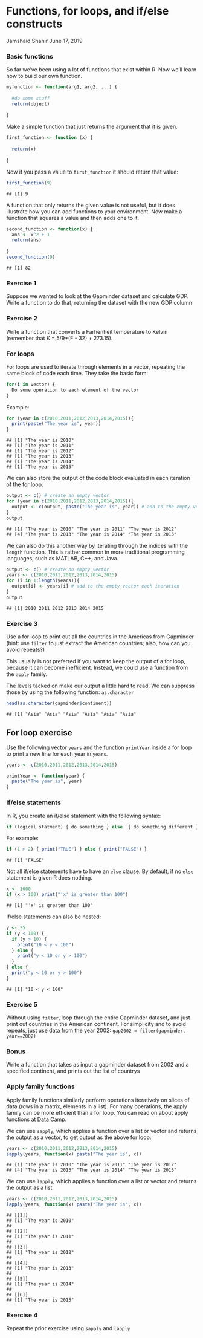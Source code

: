 Functions, for loops, and if/else constructs
================
Jamshaid Shahir
June 17, 2019

### Basic functions

So far we’ve been using a lot of functions that exist within R. Now
we’ll learn how to build our own function.

``` r
myfunction <- function(arg1, arg2, ...) {
  
  #do some stuff
  return(object)
  
}
```

Make a simple function that just returns the argument that it is given.

``` r
first_function <- function (x) {
  
  return(x)
  
}
```

Now if you pass a value to `first_function` it should return that value:

``` r
first_function(9)
```

    ## [1] 9

A function that only returns the given value is not useful, but it does
illustrate how you can add functions to your environment. Now make a
function that squares a value and then adds one to it.

``` r
second_function <- function(x) {
  ans <- x^2 + 1
  return(ans)
  
}
second_function(9)
```

    ## [1] 82

### Exercise 1

Suppose we wanted to look at the Gapminder dataset and calculate GDP.
Write a function to do that, returning the dataset with the new GDP
column

### Exercise 2

Write a function that converts a Farhenheit temperature to Kelvin
(remember that K = 5/9\*(F - 32) + 273.15).

### For loops

For loops are used to iterate through elements in a vector, repeating
the same block of code each time. They take the basic form:

``` r
for(i in vector) {
  Do some operation to each element of the vector
}
```

Example:

``` r
for (year in c(2010,2011,2012,2013,2014,2015)){
  print(paste("The year is", year))
}
```

    ## [1] "The year is 2010"
    ## [1] "The year is 2011"
    ## [1] "The year is 2012"
    ## [1] "The year is 2013"
    ## [1] "The year is 2014"
    ## [1] "The year is 2015"

We can also store the output of the code block evaluated in each
iteration of the for loop:

``` r
output <- c() # create an empty vector
for (year in c(2010,2011,2012,2013,2014,2015)){
  output <- c(output, paste("The year is", year)) # add to the empty vector each iteration
}
output
```

    ## [1] "The year is 2010" "The year is 2011" "The year is 2012"
    ## [4] "The year is 2013" "The year is 2014" "The year is 2015"

We can also do this another way by iterating through the indices with
the `length` function. This is rather common in more traditional
programming languages, such as MATLAB, C++, and Java.

``` r
output <- c() # create an empty vector
years <- c(2010,2011,2012,2013,2014,2015)
for (i in 1:length(years)){
  output[i] <- years[i] # add to the empty vector each iteration
}
output
```

    ## [1] 2010 2011 2012 2013 2014 2015

### Exercise 3

Use a for loop to print out all the countries in the Americas from
Gapminder (hint: use `filter` to just extract the American countries;
also, how can you avoid repeats?)

This usually is not preferred if you want to keep the output of a for
loop, because it can become inefficient. Instead, we could use a
function from the `apply` family.

The levels tacked on make our output a little hard to read. We can
suppress those by using the following function: `as.character`

``` r
head(as.character(gapminder$continent))
```

    ## [1] "Asia" "Asia" "Asia" "Asia" "Asia" "Asia"

## For loop exercise

Use the following vector `years` and the function `printYear` inside a
for loop to print a new line for each year in `years`.

``` r
years <- c(2010,2011,2012,2013,2014,2015)

printYear <- function(year) {
  paste("The year is", year)
}
```

### If/else statements

In R, you create an if/else statement with the following syntax:

``` r
if (logical statment) { do something } else  { do something different } 
```

For example:

``` r
if (1 > 2) { print("TRUE") } else { print("FALSE") }
```

    ## [1] "FALSE"

Not all if/else statements have to have an `else` clause. By default, if
no `else` statement is given R does nothing.

``` r
x <- 1000
if (x > 100) print("'x' is greater than 100")
```

    ## [1] "'x' is greater than 100"

If/else statements can also be nested:

``` r
y <- 25
if (y < 100) {
  if (y > 10) {
    print("10 < y < 100")
  } else {
    print("y < 10 or y > 100")
  }
} else {
  print("y < 10 or y > 100")
}
```

    ## [1] "10 < y < 100"

### Exercise 5

Without using `filter`, loop through the entire Gapminder dataset, and
just print out countries in the American continent. For simplicity and
to avoid repeats, just use data from the year 2002: `gap2002 =
filter(gapminder, year==2002)`

### Bonus

Write a function that takes as input a gapminder dataset from 2002 and a
specified continent, and prints out the list of countrys

### Apply family functions

Apply family functions similarly perform operations iteratively on
slices of data (rows in a matrix, elements in a list). For many
operations, the apply family can be more efficient than a for loop. You
can read on about apply functions at [Data
Camp](https://www.datacamp.com/community/tutorials/r-tutorial-apply-family#family).

We can use `sapply`, which applies a function over a list or vector and
returns the output as a vector, to get output as the above for loop:

``` r
years <- c(2010,2011,2012,2013,2014,2015)
sapply(years, function(x) paste("The year is", x))
```

    ## [1] "The year is 2010" "The year is 2011" "The year is 2012"
    ## [4] "The year is 2013" "The year is 2014" "The year is 2015"

We can use `lapply`, which applies a function over a list or vector and
returns the output as a list.

``` r
years <- c(2010,2011,2012,2013,2014,2015)
lapply(years, function(x) paste("The year is", x))
```

    ## [[1]]
    ## [1] "The year is 2010"
    ## 
    ## [[2]]
    ## [1] "The year is 2011"
    ## 
    ## [[3]]
    ## [1] "The year is 2012"
    ## 
    ## [[4]]
    ## [1] "The year is 2013"
    ## 
    ## [[5]]
    ## [1] "The year is 2014"
    ## 
    ## [[6]]
    ## [1] "The year is 2015"

### Exercise 4

Repeat the prior exercise using `sapply` and `lapply`
